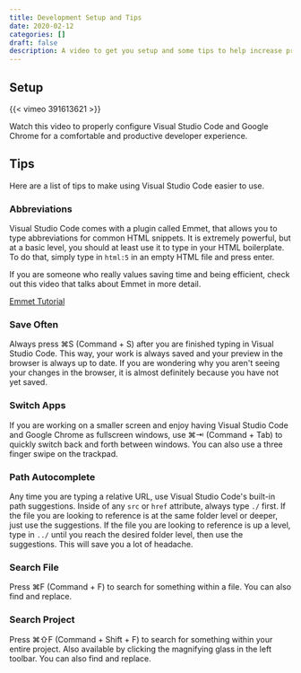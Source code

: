 ```yaml
---
title: Development Setup and Tips
date: 2020-02-12
categories: []
draft: false
description: A video to get you setup and some tips to help increase productivity.
---
```


## Setup

{{< vimeo 391613621 >}}

Watch this video to properly configure Visual Studio Code and Google Chrome for a comfortable and productive developer experience.

## Tips

Here are a list of tips to make using Visual Studio Code easier to use.

### Abbreviations

Visual Studio Code comes with a plugin called Emmet, that allows you to type abbreviations for common HTML snippets. It is extremely powerful, but at a basic level, you should at least use it to type in your HTML boilerplate. To do that, simply type in `html:5` in an empty HTML file and press enter.

If you are someone who really values saving time and being efficient, check out this video that talks about Emmet in more detail.

[Emmet Tutorial](https://www.youtube.com/watch?v=uCNgWcKrFfQ)

### Save Often

Always press ⌘S (Command + S) after you are finished typing in Visual Studio Code. This way, your work is always saved and your preview in the browser is always up to date. If you are wondering why you aren't seeing your changes in the browser, it is almost definitely because you have not yet saved.

### Switch Apps

If you are working on a smaller screen and enjoy having Visual Studio Code and Google Chrome as fullscreen windows, use ⌘⇥ (Command + Tab) to quickly switch back and forth between windows. You can also use a three finger swipe on the trackpad.

### Path Autocomplete

Any time you are typing a relative URL, use Visual Studio Code's built-in path suggestions. Inside of any `src` or `href` attribute, always type `./` first. If the file you are looking to reference is at the same folder level or deeper, just use the suggestions. If the file you are looking to reference is up a level, type in `../` until you reach the desired folder level, then use the suggestions. This will save you a lot of headache.

### Search File

Press ⌘F (Command + F) to search for something within a file. You can also find and replace.

### Search Project

Press ⌘⇧F (Command + Shift + F) to search for something within your entire project. Also available by clicking the magnifying glass in the left toolbar. You can also find and replace.
